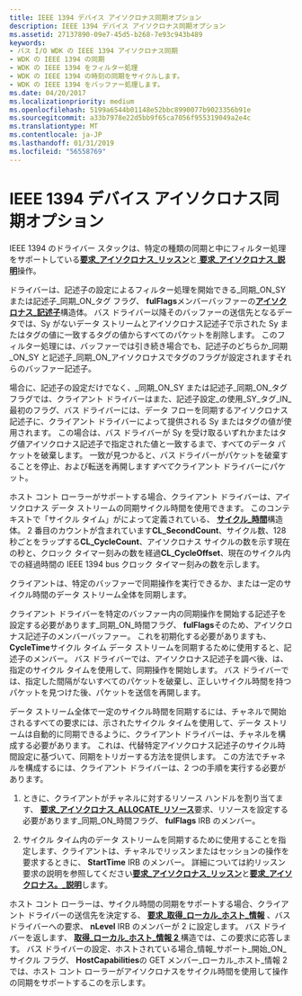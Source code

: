 ```yaml
---
title: IEEE 1394 デバイス アイソクロナス同期オプション
description: IEEE 1394 デバイス アイソクロナス同期オプション
ms.assetid: 27137890-09e7-45d5-b268-7e93c943b489
keywords:
- バス I/O WDK の IEEE 1394 アイソクロナス同期
- WDK の IEEE 1394 の同期
- WDK の IEEE 1394 をフィルター処理
- WDK の IEEE 1394 の時刻の同期をサイクルします。
- WDK の IEEE 1394 をバッファー処理します。
ms.date: 04/20/2017
ms.localizationpriority: medium
ms.openlocfilehash: 5199a6544b01148e52bbc8990077b9023356b91e
ms.sourcegitcommit: a33b7978e22d5bb9f65ca7056f955319049a2e4c
ms.translationtype: MT
ms.contentlocale: ja-JP
ms.lasthandoff: 01/31/2019
ms.locfileid: "56558769"
---
```

# <a name="isochronous-synchronization-options-for-ieee-1394-devices"></a>IEEE 1394 デバイス アイソクロナス同期オプション





IEEE 1394 のドライバー スタックは、特定の種類の同期と中にフィルター処理をサポートしている[**要求\_アイソクロナス\_リッスン**](https://msdn.microsoft.com/library/windows/hardware/ff537655)と[ **要求\_アイソクロナス\_説明**](https://msdn.microsoft.com/library/windows/hardware/ff537660)操作。

ドライバーは、記述子の設定によるフィルター処理を開始できる\_同期\_ON\_SY または記述子\_同期\_ON\_タグ フラグ、 **fulFlags**メンバーバッファーの[**アイソクロナス\_記述子**](https://msdn.microsoft.com/library/windows/hardware/ff537401)構造体。 バス ドライバー以降そのバッファーの送信先となるデータでは、Sy がないデータ ストリームとアイソクロナス記述子で示された Sy またはタグの値に一致するタグの値からすべてのパケットを削除します。 このフィルター処理には、バッファーでは引き続き場合でも、記述子のどちらか\_同期\_ON\_SY と記述子\_同期\_ON\_アイソクロナスでタグのフラグが設定されますそれらのバッファー記述子。

場合に、記述子の設定だけでなく、\_同期\_ON\_SY または記述子\_同期\_ON\_タグ フラグでは、クライアント ドライバーはまた、記述子設定\_の使用\_SY\_タグ\_IN\_最初のフラグ、バス ドライバーには、データ フローを同期するアイソクロナス記述子に、クライアント ドライバーによって提供される Sy またはタグの値が使用されます。 この場合は、バス ドライバーが Sy を受け取るいずれかまたはタグ値アイソクロナス記述子で指定された値と一致するまで、すべてのデータ パケットを破棄します。 一致が見つかると、バス ドライバーがパケットを破棄することを停止、および転送を再開します*すべて*クライアント ドライバーにパケット。

ホスト コント ローラーがサポートする場合、クライアント ドライバーは、アイソクロナス データ ストリームの同期サイクル時間を使用できます。 このコンテキストで「サイクル タイム」がによって定義されている、 [**サイクル\_時間**](https://msdn.microsoft.com/library/windows/hardware/ff537067)構造体。 2 番目のカウントが含まれています**CL\_SecondCount**、サイクル数、128 秒ごとをラップする**CL\_CycleCount**、アイソクロナス サイクルの数を示す現在の秒と、クロック タイマー刻みの数を経過**CL\_CycleOffset**、現在のサイクル内での経過時間の IEEE 1394 bus クロック タイマー刻みの数を示します。

クライアントは、特定のバッファーで同期操作を実行できるか、または一定のサイクル時間のデータ ストリーム全体を同期します。

クライアント ドライバーを特定のバッファー内の同期操作を開始する記述子を設定する必要があります\_同期\_ON\_時間フラグ、 **fulFlags**そのため、アイソクロナス記述子のメンバーバッファー。 これを初期化する必要がありますも、 **CycleTime**サイクル タイム データ ストリームを同期するために使用すると、記述子のメンバー。 バス ドライバーでは、アイソクロナス記述子を調べ後、は、指定のサイクル タイムを使用して、同期操作を開始します。 バス ドライバーでは、指定した間隔がないすべてのパケットを破棄し、正しいサイクル時間を持つパケットを見つけた後、パケットを送信を再開します。

データ ストリーム全体で一定のサイクル時間を同期するには、チャネルで開始されるすべての要求には、示されたサイクル タイムを使用して、データ ストリームは自動的に同期できるように、クライアント ドライバーは、チャネルを構成する必要があります。 これは、代替特定アイソクロナス記述子のサイクル時間設定に基づいて、同期をトリガーする方法を提供します。 この方法でチャネルを構成するには、クライアント ドライバーは、2 つの手順を実行する必要があります。

1.  ときに、クライアントがチャネルに対するリソース ハンドルを割り当てます、 [**要求\_アイソクロナス\_ALLOCATE\_リソース**](https://msdn.microsoft.com/library/windows/hardware/ff537649)要求、リソースを設定する必要があります\_同期\_ON\_時間フラグ、 **fulFlags** IRB のメンバー。

2.  サイクル タイム内のデータ ストリームを同期するために使用することを指定します、クライアントは、チャネルでリッスンまたはセッションの操作を要求するときに、 **StartTime** IRB のメンバー。 詳細については約リッスン要求の説明を参照してください[**要求\_アイソクロナス\_リッスン**](https://msdn.microsoft.com/library/windows/hardware/ff537655)と[**要求\_アイソクロナス。\_説明**](https://msdn.microsoft.com/library/windows/hardware/ff537660)します。

ホスト コント ローラーは、サイクル時間の同期をサポートする場合、クライアント ドライバーの送信先を決定する、 [**要求\_取得\_ローカル\_ホスト\_情報**](https://msdn.microsoft.com/library/windows/hardware/ff537644) 、バス ドライバーへの要求、 **nLevel** IRB のメンバーが 2 に設定します。 バス ドライバーを返します、 [**取得\_ローカル\_ホスト\_情報 2** ](https://msdn.microsoft.com/library/windows/hardware/ff537147)構造では、この要求に応答します。 バス ドライバーの設定、ホストされている場合\_情報\_サポート\_開始\_ON\_サイクル フラグ、 **HostCapabilities**の GET メンバー\_ローカル\_ホスト\_情報 2 では、ホスト コント ローラーがアイソクロナスをサイクル時間を使用して操作の同期をサポートするこのを示します。

 

 





